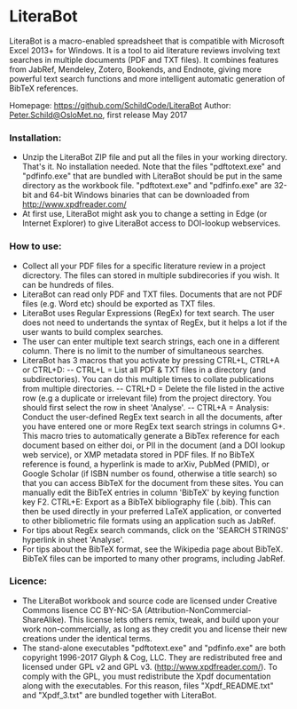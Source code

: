 # LiteraBot
LiteraBot is a macro-enabled spreadsheet that is compatible with Microsoft Excel 2013+ for Windows.
It is a tool to aid literature reviews involving text searches in multiple documents (PDF and TXT files). It combines features from JabRef, Mendeley, Zotero, Bookends, and Endnote, giving more powerful text search functions and more intelligent automatic generation of BibTeX references.


Homepage: https://github.com/SchildCode/LiteraBot
Author: Peter.Schild@OsloMet.no, first release May 2017

### Installation:
- Unzip the LiteraBot ZIP file and put all the files in your working directory. That's it. No installation needed.
Note that the files "pdftotext.exe" and "pdfinfo.exe" that are bundled with LiteraBot should be put in the same directory as the workbook file.
"pdftotext.exe" and "pdfinfo.exe" are 32-bit and 64-bit Windows binaries that can be downloaded from http://www.xpdfreader.com/
- At first use, LiteraBot might ask you to change a setting in Edge (or Internet Explorer) to give LiteraBot access to DOI-lookup webservices.

### How to use:
- Collect all your PDF files for a specific literature review in a project dicrectory. The files can stored in multiple subdirecories if you wish. It can be hundreds of files.
- LiteraBot can read only PDF and TXT files. Documents that are not PDF files (e.g. Word etc) should be exported as TXT files.
- LiteraBot uses Regular Expressions (RegEx) for text search. The user does not need to undertands the syntax of RegEx, but it helps a lot if the user wants to build complex searches.
- The user can enter multiple text search strings, each one in a different column. There is no limit to the number of simultaneous searches.
- LiteraBot has 3 macros that you activate by pressing CTRL+L, CTRL+A or CTRL+D:
-- CTRL+L = List all PDF & TXT files in a directory (and subdirectories). You can do this multiple times to collate publications from multiple directories.
-- CTRL+D = Delete the file listed in the active row (e.g a duplicate or irrelevant file) from the project directory. You should first select the row in sheet 'Analyse'.
-- CTRL+A = Analysis: Conduct the user-defined RegEx text search in all the documents, after you have entered one or more RegEx text search strings in columns G+. This macro tries to automatically generate a BibTex reference for each document based on either doi, or PII in the document (and a DOI lookup web service), or XMP metadata stored in PDF files. If no BibTeX reference is found, a hyperlink is made to arXiv, PubMed (PMID), or Google Scholar (if ISBN number os found, otherwise a title search) so that you can access BibTeX for the document from these sites. You can manually edit the BibTeX entries in column 'BibTeX' by keying function key F2.
  CTRL+E: Export as a BibTeX bibliography file (.bib). This can then be used directly in your preferred LaTeX application, or converted to other bibliometric file formats using an application such as JabRef.
- For tips about RegEx search commands, click on the 'SEARCH STRINGS' hyperlink in sheet 'Analyse'.
- For tips about the BibTeX format, see the Wikipedia page about BibTeX. BibTeX files can be imported to many other programs, including JabRef.

### Licence:
- The LiteraBot workbook and source code are licensed under Creative Commons lisence CC BY-NC-SA (Attribution-NonCommercial-ShareAlike). This license lets others remix, tweak, and build upon your work non-commercially, as long as they credit you and license their new creations under the identical terms.
- The stand-alone executables "pdftotext.exe" and "pdfinfo.exe" are both copyright 1996-2017 Glyph & Cog, LLC. They are redistributed free and licensed under GPL v2 and GPL v3. (http://www.xpdfreader.com/). To comply with the GPL, you must redistribute the Xpdf documentation along with the executables. For this reason, files "Xpdf_README.txt" and "Xpdf_3.txt" are bundled together with LiteraBot.
